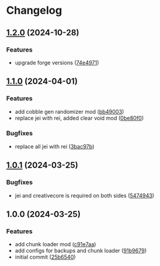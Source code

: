 # Changelog

## [1.2.0](https://github.com/crafthippie/skyblock/compare/v1.1.0...v1.2.0) (2024-10-28)


### Features

* upgrade forge versions ([74e4971](https://github.com/crafthippie/skyblock/commit/74e49718bc65e65c141e6672984aff1b8fabb082))

## [1.1.0](https://github.com/crafthippie/skyblock/compare/v1.0.1...v1.1.0) (2024-04-01)


### Features

* add cobble gen randomizer mod ([bb49003](https://github.com/crafthippie/skyblock/commit/bb49003d02df1686e638a93345d677a97da3efc3))
* replace jei with rei, added clear void mod ([0be80f0](https://github.com/crafthippie/skyblock/commit/0be80f003cf86bca0318de2bca62ce365925d77e))


### Bugfixes

* replace all jei with rei ([3bac97b](https://github.com/crafthippie/skyblock/commit/3bac97b86330c55d3ec7a248857597a8e9b9e3e3))

## [1.0.1](https://github.com/crafthippie/skyblock/compare/v1.0.0...v1.0.1) (2024-03-25)


### Bugfixes

* jei and creativecore is required on both sides ([5474943](https://github.com/crafthippie/skyblock/commit/5474943b4f5ae6f21b9f1acf0bc5666a49cbee2b))

## 1.0.0 (2024-03-25)


### Features

* add chunk loader mod ([c91e7aa](https://github.com/crafthippie/skyblock/commit/c91e7aada9b9d79e25e373d84204e4500ccecb6e))
* add configs for backups and chunk loader ([91b9679](https://github.com/crafthippie/skyblock/commit/91b9679d3df53a78b8ac95f97752d612b57dba94))
* initial commit ([25b6540](https://github.com/crafthippie/skyblock/commit/25b6540619375bb237d147f406f4f6087c3afa0c))
